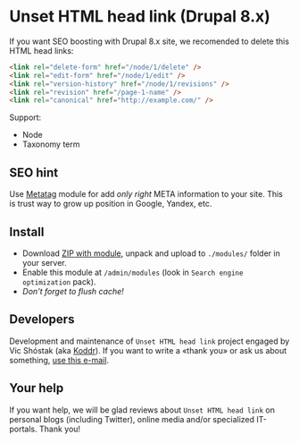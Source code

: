 # Unset HTML head link (Drupal 8.x)

If you want SEO boosting with Drupal 8.x site, we recomended to delete this HTML head links:

```html
<link rel="delete-form" href="/node/1/delete" />
<link rel="edit-form" href="/node/1/edit" />
<link rel="version-history" href="/node/1/revisions" />
<link rel="revision" href="/page-1-name" />
<link rel="canonical" href="http://example.com/" />
```

Support:

* Node
* Taxonomy term

## SEO hint

Use [Metatag](https://www.drupal.org/project/metatag) module for add _only right_ META information to your site. This is trust way to grow up position in Google, Yandex, etc.

## Install

* Download [ZIP with module](https://github.com/koddr/unset_html_head_link/archive/master.zip), unpack and upload to ``./modules/`` folder in your server.
* Enable this module at ``/admin/modules`` (look in ``Search engine optimization`` pack).
* _Don't forget to flush cache!_

## Developers

Development and maintenance of `Unset HTML head link` project engaged by Vic Shóstak (aka [Koddr](https://koddr.me)). If you want to write a «thank you» or ask us about something, [use this e-mail](mailto:koddr.me@gmail.com).

## Your help

If you want help, we will be glad reviews about `Unset HTML head link` on personal blogs (including Twitter), online media and/or specialized IT-portals. Thank you!
